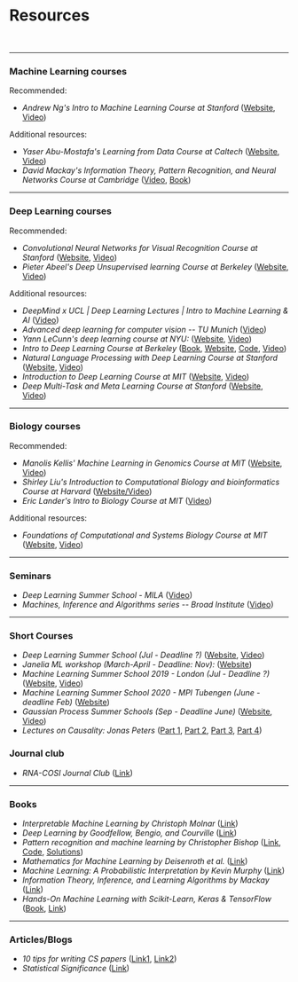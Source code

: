 # Resources
<br>

_____________________________________________________________
### Machine Learning courses

Recommended:
* _Andrew Ng's Intro to Machine Learning Course at Stanford_ 
([Website](http://cs229.stanford.edu/), 
[Video](https://www.youtube.com/playlist?list=PLoROMvodv4rMiGQp3WXShtMGgzqpfVfbU)) 

Additional resources:
* _Yaser Abu-Mostafa's Learning from Data Course at Caltech_ 
([Website](http://work.caltech.edu/lectures.html), 
[Video](https://www.youtube.com/playlist?list=PLD63A284B7615313A)) 
* _David Mackay's Information Theory, Pattern Recognition, and Neural Networks Course at Cambridge_ 
([Video](http://videolectures.net/course_information_theory_pattern_recognition/), 
[Book](http://www.inference.org.uk/mackay/itila/)) 

_____________________________________________________________
### Deep Learning courses

Recommended:
* _Convolutional Neural Networks for Visual Recognition Course at Stanford_ 
([Website](http://cs231n.github.io/), 
[Video](https://www.youtube.com/playlist?list=PL3FW7Lu3i5JvHM8ljYj-zLfQRF3EO8sYv)) 
* _Pieter Abeel's Deep Unsupervised learning Course at Berkeley_ 
([Website](https://sites.google.com/view/berkeley-cs294-158-sp19/home), 
[Video](https://www.youtube.com/channel/UCf4SX8kAZM_oGcZjMREsU9w/videos)) 

Additional resources:
* _DeepMind x UCL | Deep Learning Lectures | Intro to Machine Learning & AI_
([Video](https://www.youtube.com/watch?v=7R52wiUgxZI&list=PLqYmG7hTraZCDxZ44o4p3N5Anz3lLRVZF)) 
* _Advanced deep learning for computer vision -- TU Munich_ 
([Video](https://www.youtube.com/playlist?list=PLog3nOPCjKBnjhuHMIXu4ISE4Z4f2jm39)) 
* _Yann LeCunn's deep learning course at NYU:_
([Website](https://atcold.github.io/pytorch-Deep-Learning/), 
[Video](http://bit.ly/pDL-YouTube)) 
* _Intro to Deep Learning Course at Berkeley_
([Book](http://d2l.ai/chapter_introduction/index.html), 
[Website](https://courses.d2l.ai/berkeley-stat-157/index.html), 
[Code](https://github.com/dsgiitr/d2l-pytorch), 
[Video](https://www.youtube.com/playlist?list=PLZSO_6-bSqHQHBCoGaObUljoXAyyqhpFW)) 
* _Natural Language Processing with Deep Learning Course at Stanford_
([Website](http://web.stanford.edu/class/cs224n/), 
[Video](https://www.youtube.com/playlist?list=PLoROMvodv4rOhcuXMZkNm7j3fVwBBY42z)) 
* _Introduction to Deep Learning Course at MIT_
([Website](http://introtodeeplearning.com/), 
[Video](https://www.youtube.com/playlist?list=PLtBw6njQRU-rwp5__7C0oIVt26ZgjG9NI)) 
* _Deep Multi-Task and Meta Learning Course at Stanford_
([Website](https://cs330.stanford.edu/), 
[Video](https://www.youtube.com/playlist?list=PLoROMvodv4rMC6zfYmnD7UG3LVvwaITY5)) 

_____________________________________________________________
### Biology courses

Recommended:
* _Manolis Kellis' Machine Learning in Genomics Course at MIT_
([Website](http://stellar.mit.edu/S/course/6/fa19/6.047/), 
[Video](https://www.youtube.com/playlist?list=PLypiXJdtIca6U5uQOCHjP9Op3gpa177fK)) 
* _Shirley Liu's Introduction to Computational Biology and bioinformatics Course at Harvard_
([Website/Video](https://liulab-dfci.github.io/resources/html/STAT115_2020_Module2.html)) 
* _Eric Lander's Intro to Biology Course at MIT_
([Video](https://www.edx.org/course/introduction-to-biology-the-secret-of-life-3)) 

Additional resources:
* _Foundations of Computational and Systems Biology Course at MIT_
([Website](https://ocw.mit.edu/courses/biology/7-91j-foundations-of-computational-and-systems-biology-spring-2014/), 
[Video](https://www.youtube.com/playlist?list=PLUl4u3cNGP63uK-oWiLgO7LLJV6ZCWXac)) 


_____________________________________________________________
### Seminars

* _Deep Learning Summer School - MILA_
([Video](http://videolectures.net/DLRLsummerschool2018_toronto/)) 
* _Machines, Inference and Algorithms series -- Broad Institute_
([Video](https://www.youtube.com/playlist?list=PLlMMtlgw6qNjROoMNTBQjAcdx53kV50cS)) 

________________________________________________________________________________________
### Short Courses


* _Deep Learning Summer School (Jul - Deadline ?)_
([Website](https://dlrlsummerschool.ca/), 
[Video](http://videolectures.net/DLRLsummerschool2018_toronto/)) 
* _Janelia ML workshop (March-April - Deadline: Nov):_
([Website](https://www.janelia.org/you-janelia/conferences/workshop-listings)) 
* _Machine Learning Summer School 2019 - London (Jul - Deadline ?)_
([Website](https://sites.google.com/view/mlss-2019/home?authuser=0), 
[Video](https://sites.google.com/view/mlss-2019/lectures-and-tutorials?authuser=0)) 
* _Machine Learning Summer School 2020 - MPI Tubengen (June - deadline Feb)_
([Website](http://mlss.tuebingen.mpg.de/2020/organizers.html)) 
* _Gaussian Process Summer Schools (Sep - Deadline June)_
([Website](http://gpss.cc), 
[Video](http://gpss.cc/gpss18/program)) 
* _Lectures on Causality: Jonas Peters_ ([Part 1](https://www.youtube.com/watch?v=zvrcyqcN9Wo&list=PLlMMtlgw6qNjROoMNTBQjAcdx53kV50cS), [Part 2](https://www.youtube.com/watch?v=bHOGP5o3Vu0&list=PLlMMtlgw6qNjROoMNTBQjAcdx53kV50cS), [Part 3](https://www.youtube.com/watch?v=Jp4UcgpVA2I&list=PLlMMtlgw6qNjROoMNTBQjAcdx53kV50cS), [Part 4](https://www.youtube.com/watch?v=ytnr_2dyyMU&list=PLlMMtlgw6qNjROoMNTBQjAcdx53kV50cS))

### Journal club

* _RNA-COSI Journal Club_ ([Link](https://irnacosi.org/journal-club/))


________________________________________________________________________________________
### Books

* _Interpretable Machine Learning by Christoph Molnar_ ([Link](https://christophm.github.io/interpretable-ml-book/))
* _Deep Learning by Goodfellow, Bengio, and Courville_ ([Link](https://www.deeplearningbook.org/))
* _Pattern recognition and machine learning by Christopher Bishop_ ([Link](https://www.dropbox.com/s/7o08dn8gtdoj0em/Bishop-Pattern-Recognition-and-Machine-Learning-2006.pdf?dl=0), [Code](https://github.com/ctgk/PRML), [Solutions](https://www.dropbox.com/s/rl5m2mk3mfc5fgh/Bishop--Pattern%20recognition%20and%20Machine%20learning%20solutions.pdf.pdf?dl=0))
* _Mathematics for Machine Learning by Deisenroth et al._ ([Link](https://www.dropbox.com/s/xnsndlm14hxis0w/Mathematics%20for%20machine%20learning.pdf?dl=0))
* _Machine Learning: A Probabilistic Interpretation by Kevin Murphy_ ([Link](https://www.dropbox.com/s/ejg02cej400zb1f/ML%20Machine%20Learning-A%20Probabilistic%20Perspective.pdf?dl=0))
* _Information Theory, Inference, and Learning Algorithms by Mackay_ ([Link](https://www.dropbox.com/s/fdt02bg7mqx4b2a/Information%20Theory%20Inference%20and%20Learning%20Algorithms%20by%20MacKay.pdf?dl=0))
* _Hands-On Machine Learning with Scikit-Learn, Keras & TensorFlow_ ([Book](https://www.amazon.com/Hands-Machine-Learning-Scikit-Learn-TensorFlow/dp/1492032646), [Link](https://github.com/ageron/handson-ml2))


_____________________________________________________________
### Articles/Blogs

* _10 tips for writing CS papers_ ([Link1](http://www.nowozin.net/sebastian/blog/ten-tips-for-writing-cs-papers-part-1.html), [Link2](http://www.nowozin.net/sebastian/blog/ten-tips-for-writing-cs-papers-part-2.html))
* _Statistical Significance_ ([Link](https://www.annualreviews.org/doi/abs/10.1146/annurev-statistics-031219-041051?journalCode=statistics))


<br>
<br>
<br>
<br>
<br>
<br>
